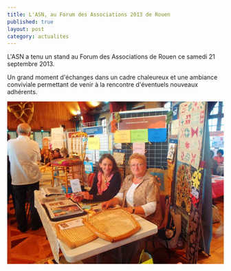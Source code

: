 ```yaml
---
title: L'ASN, au Forum des Associations 2013 de Rouen
published: true
layout: post
category: actualites
---
```


L'ASN a tenu un stand au Forum des Associations de Rouen ce samedi 21 septembre 2013.

Un grand moment d'échanges dans un cadre chaleureux et une ambiance conviviale permettant de venir à la rencontre d'éventuels nouveaux adhérents.

<img alt="forum-association-rouen-2013-activite-saint-nicaise" src="/images/via_spinto/7c6b5599-forum-association-rouen-2013-activite-saint-nicaise.jpg">